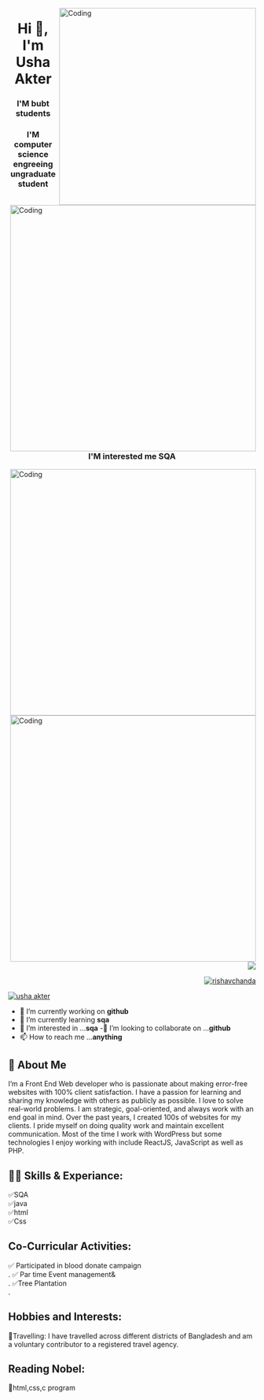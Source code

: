 <img align="right" alt="Coding" width="400" src="![Uploading IMG_1044.JPG…]()
"><img align="right" alt="Coding" width="500" >
<h1 align="center">Hi 👋, I'm Usha Akter</h1>
<h3 align="center"> I'M bubt students</h3>
<h3 align="center">I'M computer science engreeing ungraduate student</h3>
<h3 align="center"> I'M interested me SQA</h3>
<img align="right" alt="Coding" width="500" src="https://encrypted-tbn0.gstatic.com/images?q=tbn:ANd9GcTrBCexBf1XtM_k8-vTzvVWCGsrtjGWXfnIQQ&usqp=CAU">	<img align="right" alt="Coding" width="500" >
<p align="right"> <img src="https://www.learncomputerscienceonline.com/wp-content/uploads/2019/10/Program-Coding.jpg" /></p>	
<p align="right"> <a href="https://twitter.com/usha akter" target="blank"><img src="https://img.shields.io/twitter/follow/usha akter?logo=twitter&style=for-the-badge" alt="rishavchanda" /></a> </p>	<p"> <a href="https://twitter.com/rishavchanda" target="blank"><img src="https://img.shields.io/twitter/follow/usha akter?logo=twitter&style=for-the-badge" alt="usha akter" /></a></p>


- 🔭 I’m currently working on **github**
- 🌱 I’m currently learning **sqa**
- 👀 I’m interested in ...**sqa**
 -💞️ I’m looking to collaborate on ...**github**
- 📫 How to reach me ...**anything**
## 🚀 About Me
I’m a Front End Web developer who is passionate about making error-free websites with 100% client satisfaction. I have a passion for learning and sharing my knowledge with others as publicly as possible. I love to solve real-world problems. I am strategic, goal-oriented, and always work with an end goal in mind. Over the past years, I created 100s of websites for my clients. I pride myself on doing quality work and maintain excellent communication. Most of the time I work with WordPress but some technologies I enjoy working with include ReactJS, JavaScript as well as PHP. 

## 👨‍💻 Skills & Experiance:
✅SQA<br>
✅java<br>
✅html<br>
✅Css<br>

## Co-Curricular Activities:
✅ Participated in blood donate campaign<br>.
✅ Par time Event management&<br>.
✅Tree Plantation<br>.
## Hobbies and Interests:
👜Travelling: I have travelled across different districts of Bangladesh and am a voluntary contributor to a
registered travel agency.
## Reading Nobel:
📖html,css,c program
